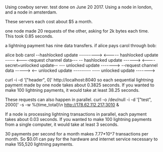 Using cowboy server. test done on June 20 2017. Using a node in london, and a node in amsterdam.

These servers each cost about $5 a month.

one node made 20 requests of the other, asking for 2k bytes each time.
This took 0.85 seconds.

a lightning payment has nine data transfers.
if alice pays carol through bob:

alice                          bob                        carol
  --hashlocked update --------->
  <----- hashlocked update -----
                                 <----request channel data---
				 -- hashlocked update ------>
				 <----secret+unlocked update--
				 --- unlocked update ------->
  --request channel data ----->
  <-- unlocked update ---------
  ---- unlocked update ------->

curl -i -d '["header", 0]' http://localhost:8040
so each sequential lightning payment made by one node takes about 0.3825 seconds. If you wanted to make 100 lightning payments, it would take at least 38.25 seconds.

These requests can also happen in parallel.
curl -o /dev/null -i -d '["test", 2000]' -s -w %{time_total}\\n  http://178.62.112.217:3010 &

If a node is processing lightning transactions in parallel, each payment takes about 0.03 seconds. If you wanted to make 100 lightning payments from a single computer, it would take at least 3 seconds.


30 payments per second for a month makes 7.77*10^7 transactions per month.
So $0.01 can pay for the hardware and internet service necessary to make 155,520 lightning payments.